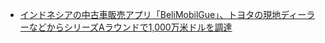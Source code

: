 - [インドネシアの中古車販売アプリ「BeliMobilGue」、トヨタの現地ディーラーなどからシリーズAラウンドで1,000万米ドルを調達](https://thebridge.jp/2019/02/indonesia-used-cars-marketplace-app-funding)
